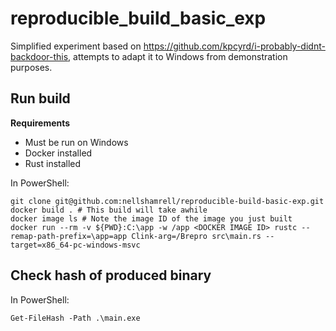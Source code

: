# reproducible_build_basic_exp

Simplified experiment based on https://github.com/kpcyrd/i-probably-didnt-backdoor-this, attempts to adapt it to Windows from demonstration purposes.

## Run build

**Requirements**
* Must be run on Windows
* Docker installed
* Rust installed

In PowerShell:

```
git clone git@github.com:nellshamrell/reproducible-build-basic-exp.git
docker build . # This build will take awhile
docker image ls # Note the image ID of the image you just built
docker run --rm -v ${PWD}:C:\app -w /app <DOCKER IMAGE ID> rustc --remap-path-prefix=\app=app Clink-arg=/Brepro src\main.rs --target=x86_64-pc-windows-msvc
```

## Check hash of produced binary

In PowerShell:

```
Get-FileHash -Path .\main.exe
```
